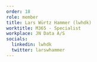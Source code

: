 ```yaml
---
order: 18
role: member
title: Lars Würtz Hammer (lwhdk)
worktitle: M365 - Specialist
workplace: JN Data A/S
socials:
  linkedin: lwhdk
  twitter: larswhammer
---
```


